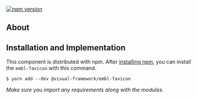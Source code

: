 [![npm version](https://badge.fury.io/js/%40visual-framework%2Fembl-favicon.svg)](https://badge.fury.io/js/%40visual-framework%2Fembl-favicon)

## About

## Installation and Implementation

This component is distributed with npm. After [installing npm](https://www.npmjs.com/get-npm), you can install the `embl-favicon` with this command.

```
$ yarn add --dev @visual-framework/embl-favicon
```


_Make sure you import any requirements along with the modules._
